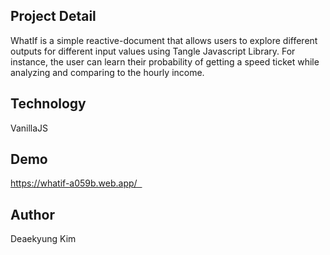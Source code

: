 ## Project Detail

WhatIf is a simple reactive-document that allows users to explore different outputs for different input values using Tangle Javascript Library. For instance, the user can learn their probability of getting a speed ticket while analyzing and comparing to the hourly income. 


## Technology

VanillaJS


## Demo
https://whatif-a059b.web.app/  


## Author
Deaekyung Kim
